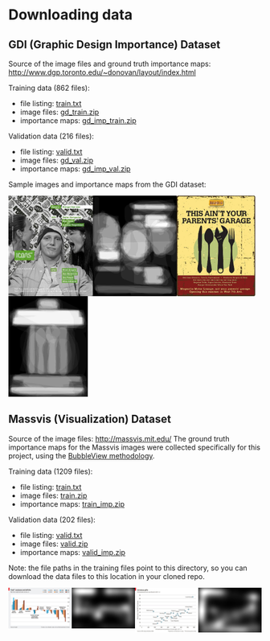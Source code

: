 # Downloading data

## GDI (Graphic Design Importance) Dataset

Source of the image files and ground truth importance maps: http://www.dgp.toronto.edu/~donovan/layout/index.html

Training data (862 files):

  * file listing: [train.txt](http://visimportance.mit.edu/data/GDI/train.txt)
  * image files: [gd_train.zip](http://visimportance.mit.edu/data/GDI/gd_train.zip)
  * importance maps: [gd_imp_train.zip](http://visimportance.mit.edu/data/GDI/gd_imp_train.zip)

Validation data (216 files):

  * file listing: [valid.txt](http://visimportance.mit.edu/data/GDI/valid.txt)
  * image files: [gd_val.zip](http://visimportance.mit.edu/data/GDI/gd_val.zip)
  * importance maps: [gd_imp_val.zip](http://visimportance.mit.edu/data/GDI/gd_imp_val.zip)

Sample images and importance maps from the GDI dataset:

<img src="images/2045_1741104630_4a8a574778_z.jpg" height="200" align="left"/>
<img src="images/2045_1741104630_4a8a574778_z.png" height="200" align="left"/>
<img src="images/1184_4609954361_d1073cc23b_b.jpg" height="200" align="left"/>
<img src="images/1184_4609954361_d1073cc23b_b.png" height="200" />

## Massvis (Visualization) Dataset

Source of the image files: http://massvis.mit.edu/
The ground truth importance maps for the Massvis images were collected specifically for this project, using the [BubbleView methodology](http://massvis.mit.edu/bubbleview).

Training data (1209 files):

* file listing: [train.txt](http://visimportance.mit.edu/data/massvis/train.txt)
* image files: [train.zip](http://visimportance.mit.edu/data/massvis/train.zip)
* importance maps: [train_imp.zip](http://visimportance.mit.edu/data/massvis/train_imp.zip)

Validation data (202 files):

* file listing: [valid.txt](http://visimportance.mit.edu/data/massvis/valid.txt)
* image files: [valid.zip](http://visimportance.mit.edu/data/massvis/valid.zip)
* importance maps: [valid_imp.zip](http://visimportance.mit.edu/data/massvis/valid_imp.zip)

Note: the file paths in the training files point to this directory, so you can download the data files to this location in your cloned repo.

<img src="images/economist_daily_chart_103.png" width="25%" align="left"/>
<img src="images/economist_daily_chart_103_imp.png" width="25%" align="left"/>
<img src="images/economist_daily_chart_202.png" width="25%" align="left"/>
<img src="images/economist_daily_chart_202_imp.png" width="25%" align="left"/>
